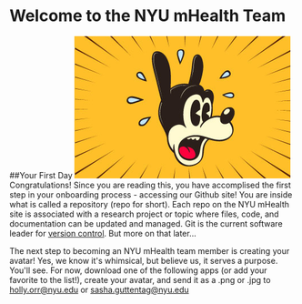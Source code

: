 # Welcome to the NYU mHealth Team

##Your First Day ![Security Group](Images/nervous.jpg)
Congratulations! Since you are reading this, you have accomplised the first step in your onboarding process - accessing our Github site! You are inside what is called a repository (repo for short). Each repo on the NYU mHealth site is associated with a research project or topic where files, code, and documentation can be updated and managed. Git is the current software leader for [version control](http://git-scm.com/video/what-is-version-control). But more on that later...

The next step to becoming an NYU mHealth team member is creating your avatar! Yes, we know it's whimsical, but believe us, it serves a purpose. You'll see. For now, download one of the following apps (or add your favorite to the list!), create your avatar, and send it as a .png or .jpg to holly.orr@nyu.edu or sasha.guttentag@nyu.edu


